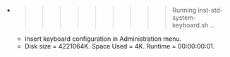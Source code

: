 * >>>>>>>>> Running inst-std-system-keyboard.sh ...
  * Insert keyboard configuration in Administration menu.
  * Disk size = 4221064K. Space Used = 4K. Runtime = 00:00:00:01.
